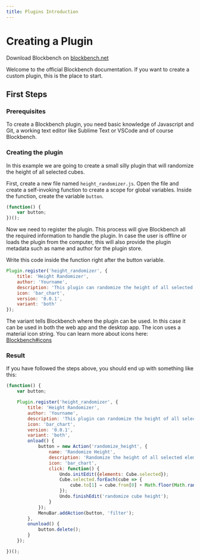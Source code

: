 ```yaml
---
title: Plugins Introduction
---
```


# Creating a Plugin

Download Blockbench on [blockbench.net](https://blockbench.net)

Welcome to the official Blockbench documentation. If you want to create a custom plugin, this is the place to start.

## First Steps

### Prerequisites

To create a Blockbench plugin, you need basic knowledge of Javascript and Git, a working text editor like Sublime Text or VSCode and of course Blockbench.

### Creating the plugin

In this example we are going to create a small silly plugin that will randomize the height of all selected cubes.

First, create a new file named `height_randomizer.js`. Open the file and create a self-invoking function to create a scope for global variables. Inside the function, create the variable `button`.
```javascript
(function() {
	var button;
})();
```
Now we need to register the plugin. This process will give Blockbench all the required information to handle the plugin.
In case the user is offline or loads the plugin from the computer, this will also provide the plugin metadata such as name and author for the plugin store.

Write this code inside the function right after the button variable.
```javascript
Plugin.register('height_randomizer', {
	title: 'Height Randomizer',
	author: 'Yourname',
	description: 'This plugin can randomize the height of all selected cubes',
	icon: 'bar_chart',
	version: '0.0.1',
	variant: 'both'
});
```
The variant tells Blockbench where the plugin can be used. In this case it can be used in both the web app and the desktop app. The icon uses a material icon string. You can learn more about icons here: [Blockbench#icons](blockbench#icons)



### Result

If you have followed the steps above, you should end up with something like this:

```javascript
(function() {
	var button;

	Plugin.register('height_randomizer', {
		title: 'Height Randomizer',
		author: 'Yourname',
		description: 'This plugin can randomize the height of all selected cubes',
		icon: 'bar_chart',
		version: '0.0.1',
		variant: 'both',
		onload() {
			button = new Action('randomize_height', {
				name: 'Randomize Height',
				description: 'Randomize the height of all selected elements',
				icon: 'bar_chart',
				click: function() {
					Undo.initEdit({elements: Cube.selected});
					Cube.selected.forEach(cube => {
						cube.to[1] = cube.from[0] + Math.floor(Math.random()*8);
					});
					Undo.finishEdit('randomize cube height');
				}
			});
			MenuBar.addAction(button, 'filter');
		},
		onunload() {
			button.delete();
		}
	});

})();
```
